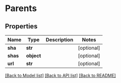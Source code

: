 # Parents

## Properties
Name | Type | Description | Notes
------------ | ------------- | ------------- | -------------
**sha** | **str** |  | [optional] 
**shas** | **object** |  | [optional] 
**url** | **str** |  | [optional] 

[[Back to Model list]](../README.md#documentation-for-models) [[Back to API list]](../README.md#documentation-for-api-endpoints) [[Back to README]](../README.md)

